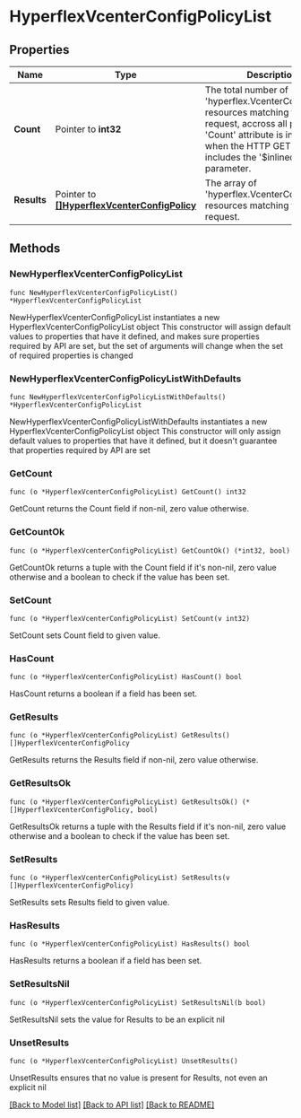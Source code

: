 # HyperflexVcenterConfigPolicyList

## Properties

Name | Type | Description | Notes
------------ | ------------- | ------------- | -------------
**Count** | Pointer to **int32** | The total number of &#39;hyperflex.VcenterConfigPolicy&#39; resources matching the request, accross all pages. The &#39;Count&#39; attribute is included when the HTTP GET request includes the &#39;$inlinecount&#39; parameter. | [optional] 
**Results** | Pointer to [**[]HyperflexVcenterConfigPolicy**](hyperflex.VcenterConfigPolicy.md) | The array of &#39;hyperflex.VcenterConfigPolicy&#39; resources matching the request. | [optional] 

## Methods

### NewHyperflexVcenterConfigPolicyList

`func NewHyperflexVcenterConfigPolicyList() *HyperflexVcenterConfigPolicyList`

NewHyperflexVcenterConfigPolicyList instantiates a new HyperflexVcenterConfigPolicyList object
This constructor will assign default values to properties that have it defined,
and makes sure properties required by API are set, but the set of arguments
will change when the set of required properties is changed

### NewHyperflexVcenterConfigPolicyListWithDefaults

`func NewHyperflexVcenterConfigPolicyListWithDefaults() *HyperflexVcenterConfigPolicyList`

NewHyperflexVcenterConfigPolicyListWithDefaults instantiates a new HyperflexVcenterConfigPolicyList object
This constructor will only assign default values to properties that have it defined,
but it doesn't guarantee that properties required by API are set

### GetCount

`func (o *HyperflexVcenterConfigPolicyList) GetCount() int32`

GetCount returns the Count field if non-nil, zero value otherwise.

### GetCountOk

`func (o *HyperflexVcenterConfigPolicyList) GetCountOk() (*int32, bool)`

GetCountOk returns a tuple with the Count field if it's non-nil, zero value otherwise
and a boolean to check if the value has been set.

### SetCount

`func (o *HyperflexVcenterConfigPolicyList) SetCount(v int32)`

SetCount sets Count field to given value.

### HasCount

`func (o *HyperflexVcenterConfigPolicyList) HasCount() bool`

HasCount returns a boolean if a field has been set.

### GetResults

`func (o *HyperflexVcenterConfigPolicyList) GetResults() []HyperflexVcenterConfigPolicy`

GetResults returns the Results field if non-nil, zero value otherwise.

### GetResultsOk

`func (o *HyperflexVcenterConfigPolicyList) GetResultsOk() (*[]HyperflexVcenterConfigPolicy, bool)`

GetResultsOk returns a tuple with the Results field if it's non-nil, zero value otherwise
and a boolean to check if the value has been set.

### SetResults

`func (o *HyperflexVcenterConfigPolicyList) SetResults(v []HyperflexVcenterConfigPolicy)`

SetResults sets Results field to given value.

### HasResults

`func (o *HyperflexVcenterConfigPolicyList) HasResults() bool`

HasResults returns a boolean if a field has been set.

### SetResultsNil

`func (o *HyperflexVcenterConfigPolicyList) SetResultsNil(b bool)`

 SetResultsNil sets the value for Results to be an explicit nil

### UnsetResults
`func (o *HyperflexVcenterConfigPolicyList) UnsetResults()`

UnsetResults ensures that no value is present for Results, not even an explicit nil

[[Back to Model list]](../README.md#documentation-for-models) [[Back to API list]](../README.md#documentation-for-api-endpoints) [[Back to README]](../README.md)


